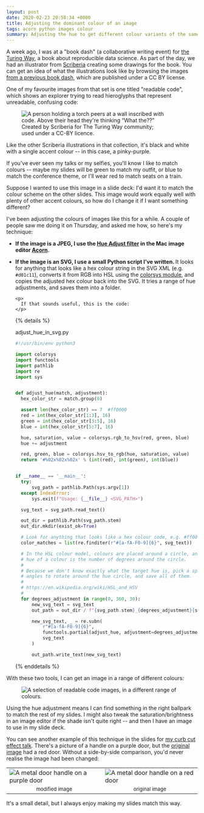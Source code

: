 ```yaml
---
layout: post
date: 2020-02-23 20:58:34 +0000
title: Adjusting the dominant colour of an image
tags: acorn python images colour
summary: Adjusting the hue to get different colour variants of the same image.
---
```


A week ago, I was at a "book dash" (a collaborative writing event) for [the Turing Way][turing], a book about reproducible data science.
As part of the day, we had an illustrator from [Scriberia] creating some drawings for the book.
You can get an idea of what the illustrations look like by browsing the images [from a previous book dash][zenodo], which are published under a CC BY license.

[turing]: https://github.com/alan-turing-institute/the-turing-way
[Scriberia]: https://www.scriberia.co.uk/
[zenodo]: https://zenodo.org/record/3678226#.XlLWny2cbOR

One of my favourite images from that set is one titled "readable code", which shows an explorer trying to read hieroglyphs that represent unreadable, confusing code:

<figure style="width: 375px;">
  <img src="/images/2020/readable_code.jpg" alt="A person holding a torch peers at a wall inscribed with code. Above their head they're thinking “What the??”">
  <figcaption>
    Created by Scriberia for The Turing Way community; used under a CC-BY licence.
  </figcaption>
</figure>

Like the other Scriberia illustrations in that collection, it's black and white with a single accent colour -- in this case, a pinky-purple.

If you've ever seen my talks or my selfies, you'll know I like to match colours -- maybe my slides will be green to match my outfit, or blue to match the conference theme, or I'll wear red to match seats on a train.

Suppose I wanted to use this image in a slide deck: I'd want it to match the colour scheme on the other slides.
This image would work equally well with plenty of other accent colours, so how do I change it if I want something different?

I've been adjusting the colours of images like this for a while.
A couple of people saw me doing it on Thursday, and asked me how, so here's my technique:

<ul>
  <li>
    <p>
      <strong>If the image is a JPEG, I use the <a href="https://flyingmeat.com/acorn/docs/color_adjustment.html">Hue Adjust filter</a> in the Mac image editor <a href="https://flyingmeat.com/acorn/">Acorn</a>.</strong>
    </p>
  </li>

  <li>
    <p>
      <strong>
        If the image is an SVG, I use a small Python script I&rsquo;ve written.
      </strong>
      It looks for anything that looks like a hex colour string in the SVG XML (e.g. <code>#d01c11</code>), converts it from RGB into HSL using the <a href="https://docs.python.org/3/library/colorsys.html">colorsys module</a>, and copies the adjusted hex colour back into the SVG.
      It tries a range of hue adjustments, and saves them into a folder.
    </p>

    <p>
      If that sounds useful, this is the code:
    </p>

  {% details %}
  <summary>adjust_hue_in_svg.py</summary>

  ```python
#!/usr/bin/env python3

import colorsys
import functools
import pathlib
import re
import sys


def adjust_hue(match, adjustment):
    hex_color_str = match.group(0)

    assert len(hex_color_str) == 7  #ff0000
    red = int(hex_color_str[1:3], 16)
    green = int(hex_color_str[3:5], 16)
    blue = int(hex_color_str[5:7], 16)

    hue, saturation, value = colorsys.rgb_to_hsv(red, green, blue)
    hue += adjustment

    red, green, blue = colorsys.hsv_to_rgb(hue, saturation, value)
    return '#%02x%02x%02x' % (int(red), int(green), int(blue))


if __name__ == '__main__':
    try:
        svg_path = pathlib.Path(sys.argv[1])
    except IndexError:
        sys.exit(f"Usage: {__file__} <SVG_PATH>")

    svg_text = svg_path.read_text()

    out_dir = pathlib.Path(svg_path.stem)
    out_dir.mkdir(exist_ok=True)

    # Look for anything that looks like a hex colour code, e.g. #ff0000
    color_matches = list(re.finditer(r"#[a-fA-F0-9]{6}", svg_text))

    # In the HSL colour model, colours are placed around a circle, and the
    # hue of a colour is the number of degrees around the circle.
    #
    # Because we don't know exactly what the target hue is, pick a spread of
    # angles to rotate around the hue circle, and save all of them.
    #
    # https://en.wikipedia.org/wiki/HSL_and_HSV
    #
    for degrees_adjustment in range(0, 360, 30):
        new_svg_text = svg_text
        out_path = out_dir / f"{svg_path.stem}_{degrees_adjustment}{svg_path.suffix}"

        new_svg_text, _ = re.subn(
            r"#[a-fA-F0-9]{6}",
            functools.partial(adjust_hue, adjustment=degrees_adjustment / 360),
            svg_text
        )

        out_path.write_text(new_svg_text)
  ```
  {% enddetails %}
  </li>
</ul>

With these two tools, I can get an image in a range of different colours:

<figure class="wide_img">
  <img src="/images/2020/rainbow_readable_code.png" alt="A selection of readable code images, in a different range of colours.">
</figure>

Using the hue adjustment means I can find something in the right ballpark to match the rest of my slides.
I might also tweak the saturation/brightness in an image editor if the shade isn't quite right -- and then I have an image to use in my slide deck.

You can see another example of this technique in the slides for [my curb cut effect talk](/2019/01/monki-gras-the-curb-cut-effect/).
There's a picture of a handle on a purple door, but the [original image](https://pixabay.com/photos/door-handle-doorknob-lock-door-3633943/) had a red door.
Without a side-by-side comparison, you'd never realise the image had been changed:

<table>
  <tr>
    <td style="width: 50%;"><img src="/images/2020/door_handle_purple.jpg" alt="A metal door handle on a purple door"></td>
    <td style="width: 50%;"><img src="/images/2020/door_handle_red.jpg" alt="A metal door handle on a red door"></td>
  </tr>
  <tr>
    <td style="text-align: center; font-size: small;">modified image</td>
    <td style="text-align: center; font-size: small;">original image</td>
  </tr>
</table>

It's a small detail, but I always enjoy making my slides match this way.
